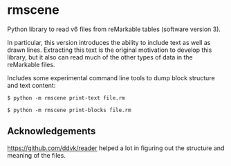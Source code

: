 # rmscene

Python library to read v6 files from reMarkable tables (software version 3).

In particular, this version introduces the ability to include text as well as drawn lines. Extracting this text is the original motivation to develop this library, but it also can read much of the other types of data in the reMarkable files.

Includes some experimental command line tools to dump block structure and text content:

``` shellsession
$ python -m rmscene print-text file.rm

$ python -m rmscene print-blocks file.rm
```

## Acknowledgements

https://github.com/ddvk/reader helped a lot in figuring out the structure and meaning of the files.
